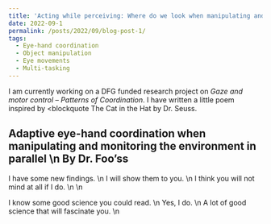 ```yaml
---
title: 'Acting while perceiving: Where do we look when manipulating and monitoring the environment in parallel?'
date: 2022-09-1
permalink: /posts/2022/09/blog-post-1/
tags:
  - Eye-hand coordination
  - Object manipulation
  - Eye movements
  - Multi-tasking
---
```


I am currently working on a DFG funded research project on <i>Gaze and motor control – Patterns of Coordination</i>. I have written a little poem inspired by <blockquote The Cat in the Hat </blockquote> by Dr. Seuss.

Adaptive eye-hand coordination when manipulating and monitoring the environment in parallel \n
By Dr. Foo’ss
------
I have some new findings. \n
I will show them to you. \n
I think you will not mind at all if I do. \n \n

I know some good science you could read. \n
Yes, I do. \n
A lot of good science that will fascinate you. \n
